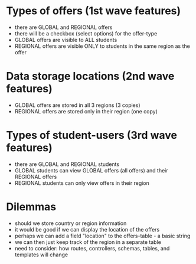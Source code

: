 # Types of offers (1st wave features)
- there are GLOBAL and REGIONAL offers
- there will be a checkbox (select options) for the offer-type
- GLOBAL offers are visible to ALL students
- REGIONAL offers are visible ONLY to students in the same region as the offer

# Data storage locations (2nd wave features)
- GLOBAL offers are stored in all 3 regions (3 copies)
- REGIONAL offers are stored only in their region (one copy)

# Types of student-users (3rd wave features)
- there are GLOBAL and REGIONAL students
- GLOBAL students can view GLOBAL offers (all offers) and their REGIONAL offers
- REGIONAL students can only view offers in their region 

# Dilemmas
- should we store country or region information
- it would be good if we can display the location of the offers
- perhaps we can add a field "location" to the offers-table - a basic string
- we can then just keep track of the region in a separate table
- need to consider: how routes, controllers, schemas, tables, and templates will change